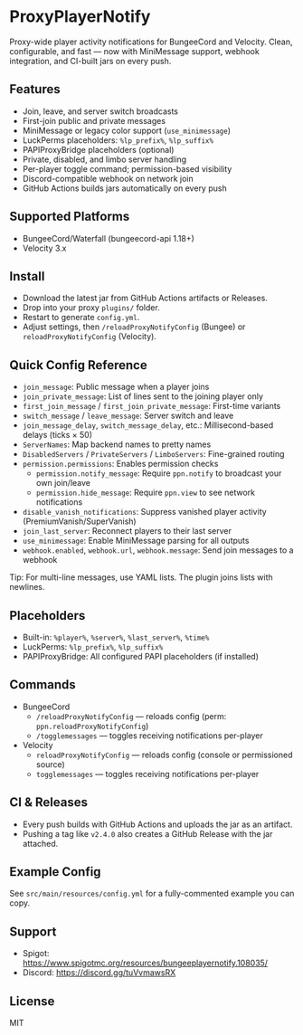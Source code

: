 # ProxyPlayerNotify

Proxy-wide player activity notifications for BungeeCord and Velocity. Clean, configurable, and fast — now with
MiniMessage support, webhook integration, and CI-built jars on every push.

## Features

- Join, leave, and server switch broadcasts
- First-join public and private messages
- MiniMessage or legacy color support (`use_minimessage`)
- LuckPerms placeholders: `%lp_prefix%`, `%lp_suffix%`
- PAPIProxyBridge placeholders (optional)
- Private, disabled, and limbo server handling
- Per-player toggle command; permission-based visibility
- Discord-compatible webhook on network join
- GitHub Actions builds jars automatically on every push

## Supported Platforms

- BungeeCord/Waterfall (bungeecord-api 1.18+)
- Velocity 3.x

## Install

- Download the latest jar from GitHub Actions artifacts or Releases.
- Drop into your proxy `plugins/` folder.
- Restart to generate `config.yml`.
- Adjust settings, then `/reloadProxyNotifyConfig` (Bungee) or `reloadProxyNotifyConfig` (Velocity).

## Quick Config Reference

- `join_message`: Public message when a player joins
- `join_private_message`: List of lines sent to the joining player only
- `first_join_message` / `first_join_private_message`: First-time variants
- `switch_message` / `leave_message`: Server switch and leave
- `join_message_delay`, `switch_message_delay`, etc.: Millisecond-based delays (ticks × 50)
- `ServerNames`: Map backend names to pretty names
- `DisabledServers` / `PrivateServers` / `LimboServers`: Fine-grained routing
- `permission.permissions`: Enables permission checks
    - `permission.notify_message`: Require `ppn.notify` to broadcast your own join/leave
    - `permission.hide_message`: Require `ppn.view` to see network notifications
- `disable_vanish_notifications`: Suppress vanished player activity (PremiumVanish/SuperVanish)
- `join_last_server`: Reconnect players to their last server
- `use_minimessage`: Enable MiniMessage parsing for all outputs
- `webhook.enabled`, `webhook.url`, `webhook.message`: Send join messages to a webhook

Tip: For multi-line messages, use YAML lists. The plugin joins lists with newlines.

## Placeholders

- Built-in: `%player%`, `%server%`, `%last_server%`, `%time%`
- LuckPerms: `%lp_prefix%`, `%lp_suffix%`
- PAPIProxyBridge: All configured PAPI placeholders (if installed)

## Commands

- BungeeCord
    - `/reloadProxyNotifyConfig` — reloads config (perm: `ppn.reloadProxyNotifyConfig`)
    - `/togglemessages` — toggles receiving notifications per-player
- Velocity
    - `reloadProxyNotifyConfig` — reloads config (console or permissioned source)
    - `togglemessages` — toggles receiving notifications per-player

## CI & Releases

- Every push builds with GitHub Actions and uploads the jar as an artifact.
- Pushing a tag like `v2.4.0` also creates a GitHub Release with the jar attached.

## Example Config

See `src/main/resources/config.yml` for a fully-commented example you can copy.

## Support

- Spigot: https://www.spigotmc.org/resources/bungeeplayernotify.108035/
- Discord: https://discord.gg/tuVvmawsRX

## License

MIT
